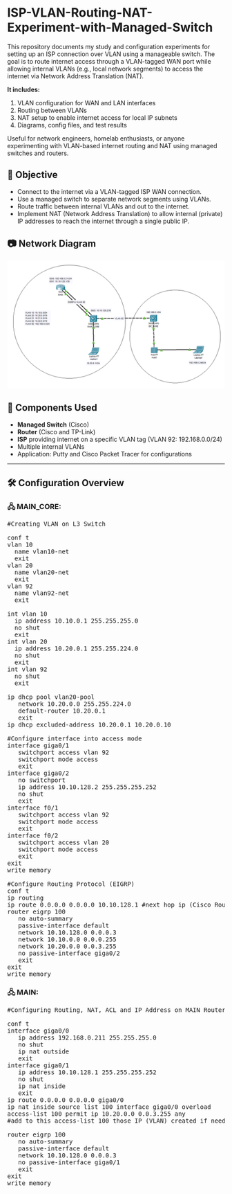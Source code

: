 # ISP-VLAN-Routing-NAT-Experiment-with-Managed-Switch
This repository documents my study and configuration experiments for setting up an ISP connection over VLAN using a manageable switch. The goal is to route internet access through a VLAN-tagged WAN port while allowing internal VLANs (e.g., local network segments) to access the internet via Network Address Translation (NAT).

**It includes:**
   1. VLAN configuration for WAN and LAN interfaces
   2. Routing between VLANs
   3. NAT setup to enable internet access for local IP subnets
   4. Diagrams, config files, and test results

Useful for network engineers, homelab enthusiasts, or anyone experimenting with VLAN-based internet routing and NAT using managed switches and routers.

## 🧠 Objective

- Connect to the internet via a VLAN-tagged ISP WAN connection.
- Use a managed switch to separate network segments using VLANs.
- Route traffic between internal VLANs and out to the internet.
- Implement NAT (Network Address Translation) to allow internal (private) IP addresses to reach the internet through a single public IP.

## 📷 Network Diagram

![Network Diagram](diagram/image.png)

## 🧰 Components Used

- **Managed Switch** (Cisco)
- **Router** (Cisco and TP-Link) 
- **ISP** providing internet on a specific VLAN tag (VLAN 92: 192.168.0.0/24)
- Multiple internal VLANs
- Application: Putty and Cisco Packet Tracer for configurations

---

## 🛠️ Configuration Overview

### 🖧 MAIN_CORE:
<pre>
#Creating VLAN on L3 Switch

conf t
vlan 10
  name vlan10-net
  exit
vlan 20
  name vlan20-net
  exit
vlan 92
  name vlan92-net
  exit

int vlan 10
  ip address 10.10.0.1 255.255.255.0
  no shut
  exit
int vlan 20
  ip address 10.20.0.1 255.255.224.0
  no shut
  exit
int vlan 92
  no shut
  exit

ip dhcp pool vlan20-pool
   network 10.20.0.0 255.255.224.0
   default-router 10.20.0.1
   exit
ip dhcp excluded-address 10.20.0.1 10.20.0.10

#Configure interface into access mode
interface giga0/1
   switchport access vlan 92
   switchport mode access
   exit
interface giga0/2
   no switchport
   ip address 10.10.128.2 255.255.255.252
   no shut
   exit
interface f0/1
   switchport access vlan 92
   switchport mode access
   exit
interface f0/2
   switchport access vlan 20
   switchport mode access
   exit
exit
write memory

#Configure Routing Protocol (EIGRP)
conf t
ip routing
ip route 0.0.0.0 0.0.0.0 10.10.128.1 #next hop ip (Cisco Router's IP address)
router eigrp 100
   no auto-summary
   passive-interface default
   network 10.10.128.0 0.0.0.3
   network 10.10.0.0 0.0.0.255
   network 10.20.0.0 0.0.3.255
   no passive-interface giga0/2
   exit
exit
write memory
</pre>

### 🖧 MAIN:
<pre>
#Configuring Routing, NAT, ACL and IP Address on MAIN Router

conf t
interface giga0/0
   ip address 192.168.0.211 255.255.255.0
   no shut
   ip nat outside
   exit
interface giga0/1
   ip address 10.10.128.1 255.255.255.252
   no shut
   ip nat inside
   exit
ip route 0.0.0.0 0.0.0.0 giga0/0
ip nat inside source list 100 interface giga0/0 overload
access-list 100 permit ip 10.20.0.0 0.0.3.255 any
#add to this access-list 100 those IP (VLAN) created if needed and also can deny

router eigrp 100
   no auto-summary
   passive-interface default
   network 10.10.128.0 0.0.0.3
   no passive-interface giga0/1
   exit
exit
write memory
</pre>
